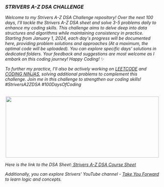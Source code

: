 ### ***STRIVERS A-Z DSA CHALLENGE***

*Welcome to my Strivers A-Z DSA Challenge repository! Over the next 100 days, I'll tackle the Strivers A-Z DSA sheet and solve 3-5 problems daily to enhance my coding skills. This challenge aims to delve deep into data structures and algorithms while maintaining consistency in practice. Starting from January 1, 2024, each day's progress will be documented here, providing problem solutions and approaches (At a maximum, the optimal code will be uploaded). You can explore specific days' solutions in dedicated folders. Your feedback and suggestions are most welcome as I embark on this coding journey! Happy Coding!* ✨

*To further my practice, I'll also be actively working on [LEETCODE](https://leetcode.com/jeyasri-senthil/) and [CODING NINJAS](https://www.codingninjas.com/studio/profile/jeyasri_s), solving additional problems to complement this challenge. Join me in this challenge to strengthen our coding skills! #StriversA2ZDSA #100DaysOfCoding*
<br><br>
<p align="center">
  <img src="https://github.com/jeyasri-senthil/100-Days-of-Coding/assets/108861190/b29c249c-8628-4b2d-924e-bee20febea9b" width="500" height="200">
</p>

*Here is the link to the DSA Sheet:[ Strivers A-Z DSA Course Sheet](https://takeuforward.org/strivers-a2z-dsa-course/strivers-a2z-dsa-course-sheet-2/?amp=1)*

*Additionally, you can explore Strivers' YouTube channel - [Take You Forward](https://www.youtube.com/c/takeUforward/playlists) to learn logic and concepts.*

